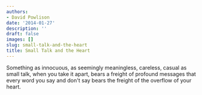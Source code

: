```yaml
---
authors:
- David Powlison
date: '2014-01-27'
description: ''
draft: false
images: []
slug: small-talk-and-the-heart
title: Small Talk and the Heart
---
```


Something as innocuous, as seemingly meaningless, careless, casual as small talk, when you take it apart, bears a freight of profound messages that every word you say and don't say bears the freight of the overflow of your heart.